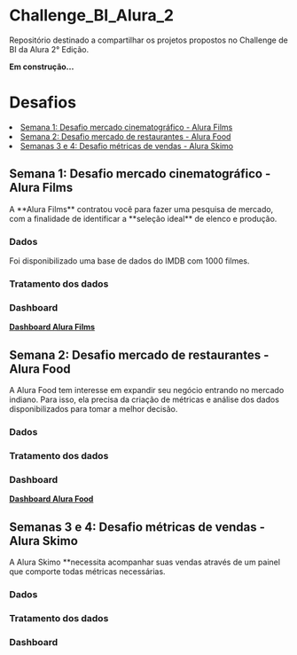 # Challenge_BI_Alura_2
Repositório destinado a compartilhar os projetos propostos no Challenge de BI da Alura 2° Edição. 

<p><b>Em construção...</b></p>

<h1>Desafios</h1>

  <li><a href="#week01"> Semana 1: Desafio mercado cinematográfico - Alura Films</a></li>
  <li><a href="#week02"> Semana 2: Desafio mercado de restaurantes - Alura Food</a></li>
  <li><a href="#week03"> Semanas 3 e 4: Desafio métricas de vendas - Alura Skimo </a></li>
  
 <!--Título da semana 1 -->
 <h2><a id="week01"</a>Semana 1: Desafio mercado cinematográfico - Alura Films</h2>
  <p>A **Alura Films** contratou você para fazer uma pesquisa de mercado, com a finalidade de identificar a **seleção ideal** de elenco e produção.</p>
  <h3><strong>Dados</strong></h3>
    <p>Foi disponibilizado uma base de dados do IMDB com 1000 filmes.</p>
    
  <h3><strong>Tratamento dos dados</strong></h3>
  
  <h3><strong>Dashboard</strong></h3>
  <p><strong><a href="https://app.powerbi.com/view?r=eyJrIjoiZjkzNzk1NjktMWU3ZC00ZmFhLTlhYjQtYmIxYWI2ZTU1NDUxIiwidCI6ImMzZjM2NDZlLWRmY2ItNDlhNS04ZGUxLTc1ODA1Mjg4NTc1YyJ9&pageName=ReportSection847043c918bf1680df0d">Dashboard Alura Films</a></strong></p>
  
 <!--Título da semana 2 -->
 <h2><a id="week02"</a>Semana 2: Desafio mercado de restaurantes - Alura Food</h2>
 <p>A Alura Food tem interesse em expandir seu negócio entrando no mercado indiano. Para isso, ela precisa da criação de métricas e análise dos dados disponibilizados para tomar a melhor decisão.</p>
 
  <h3><strong>Dados</strong></h3>
    
  <h3><strong>Tratamento dos dados</strong></h3>
  
  <h3><strong>Dashboard</strong></h3>
 <p><strong><a href="https://app.powerbi.com/view?r=eyJrIjoiNzE2YWIyNmUtOTQ1Ny00YmNiLThiNTEtNDFjYzNmMDM4ZWU2IiwidCI6ImMzZjM2NDZlLWRmY2ItNDlhNS04ZGUxLTc1ODA1Mjg4NTc1YyJ9">Dashboard Alura Food</a></strong></p>
 
  <!--Título da semana 3 e 4 -->
 <h2><a id="week03"</a>Semanas 3 e 4: Desafio métricas de vendas - Alura Skimo</h2>
  <p>A Alura Skimo **necessita acompanhar suas vendas através de um painel que comporte todas métricas necessárias.</p>
 
  <h3><strong>Dados</strong></h3>
    
    
  <h3><strong>Tratamento dos dados</strong></h3>
  
  <h3><strong>Dashboard</strong></h3>
